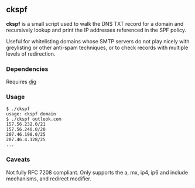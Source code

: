 ## ckspf
**ckspf** is a small script used to walk the DNS TXT record for a domain and
recursively lookup and print the IP addresses referenced in the SPF policy.

Useful for whitelisting domains whose SMTP servers do not play nicely with
greylisting or other anti-spam techniques, or to check records with multiple
levels of redirection.

### Dependencies
Requires [dig](https://www.isc.org/downloads/bind/)

### Usage

	$ ./ckspf
	usage: ckspf domain
	$ ./ckspf outlook.com
	157.56.232.0/21
	157.56.240.0/20
	207.46.198.0/25
	207.46.4.128/25
	...

### Caveats
Not fully RFC 7208 compliant. Only supports the a, mx, ip4, ip6 and include
mechanisms, and redirect modifier.
